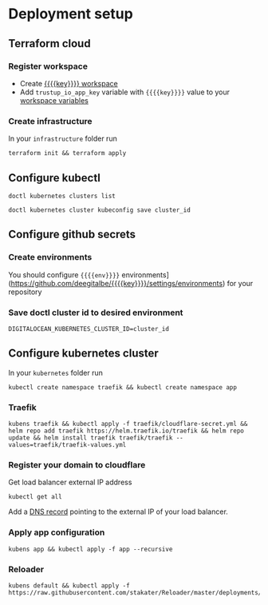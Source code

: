 # Deployment setup

## Terraform cloud

### Register workspace
- Create [{{{{key}}}} workspace](https://app.terraform.io/app/deegital/workspaces/new)
- Add `trustup_io_app_key` variable with `{{{{key}}}}` value to your [workspace variables](https://app.terraform.io/app/deegital/workspaces/{{{{key}}}}/variables)

### Create infrastructure
In your ``infrastructure`` folder run
```shell
terraform init && terraform apply
```

## Configure kubectl
``` shell
doctl kubernetes clusters list
```
``` shell
doctl kubernetes cluster kubeconfig save cluster_id
```

## Configure github secrets

### Create environments
You should configure ``{{{{env}}}}`` environments](https://github.com/deegitalbe/{{{{key}}}}/settings/environments) for your repository

### Save doctl cluster id to desired environment
```shell
DIGITALOCEAN_KUBERNETES_CLUSTER_ID=cluster_id
```

## Configure kubernetes cluster
In your ``kubernetes`` folder run
``` shell
kubectl create namespace traefik && kubectl create namespace app
```

### Traefik
``` shell
kubens traefik && kubectl apply -f traefik/cloudflare-secret.yml && helm repo add traefik https://helm.traefik.io/traefik && helm repo update && helm install traefik traefik/traefik --values=traefik/traefik-values.yml
```

### Register your domain to cloudflare
Get load balancer external IP address
``` shell
kubectl get all
```

Add a [DNS record](https://dash.cloudflare.com/) pointing to the external IP of your load balancer.

### Apply app configuration
``` shell
kubens app && kubectl apply -f app --recursive
```

### Reloader
``` shell
kubens default && kubectl apply -f https://raw.githubusercontent.com/stakater/Reloader/master/deployments/kubernetes/reloader.yaml
```
